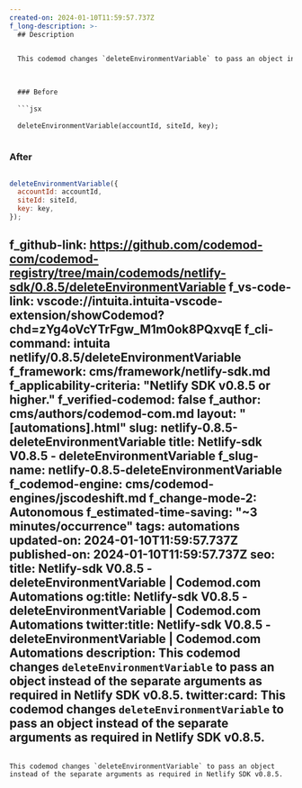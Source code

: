 ```yaml
---
created-on: 2024-01-10T11:59:57.737Z
f_long-description: >-
  ## Description
  

  This codemod changes `deleteEnvironmentVariable` to pass an object instead of the separate arguments as required in Netlify SDK v0.8.5.
  

  
  ### Before
  
  ```jsx
  
  deleteEnvironmentVariable(accountId, siteId, key);
  
  ```
  
  ### After
  
  ```jsx
  
  deleteEnvironmentVariable({
  	accountId: accountId,
  	siteId: siteId,
  	key: key,
  });
  
  ```
f_github-link: https://github.com/codemod-com/codemod-registry/tree/main/codemods/netlify-sdk/0.8.5/deleteEnvironmentVariable
f_vs-code-link: vscode://intuita.intuita-vscode-extension/showCodemod?chd=zYg4oVcYTrFgw_M1m0ok8PQxvqE
f_cli-command: intuita netlify/0.8.5/deleteEnvironmentVariable
f_framework: cms/framework/netlify-sdk.md
f_applicability-criteria: "Netlify SDK v0.8.5 or higher."
f_verified-codemod: false
f_author: cms/authors/codemod-com.md
layout: "[automations].html"
slug: netlify-0.8.5-deleteEnvironmentVariable
title: Netlify-sdk V0.8.5 - deleteEnvironmentVariable
f_slug-name: netlify-0.8.5-deleteEnvironmentVariable
f_codemod-engine: cms/codemod-engines/jscodeshift.md
f_change-mode-2: Autonomous
f_estimated-time-saving: "~3 minutes/occurrence"
tags: automations
updated-on: 2024-01-10T11:59:57.737Z
published-on: 2024-01-10T11:59:57.737Z
seo:
  title: Netlify-sdk V0.8.5 - deleteEnvironmentVariable | Codemod.com Automations
  og:title: Netlify-sdk V0.8.5 - deleteEnvironmentVariable | Codemod.com Automations
  twitter:title: Netlify-sdk V0.8.5 - deleteEnvironmentVariable | Codemod.com Automations
  description: This codemod changes `deleteEnvironmentVariable` to pass an object instead of the separate arguments as required in Netlify SDK v0.8.5.
  twitter:card: This codemod changes `deleteEnvironmentVariable` to pass an object instead of the separate arguments as required in Netlify SDK v0.8.5.
---
```

This codemod changes `deleteEnvironmentVariable` to pass an object instead of the separate arguments as required in Netlify SDK v0.8.5.